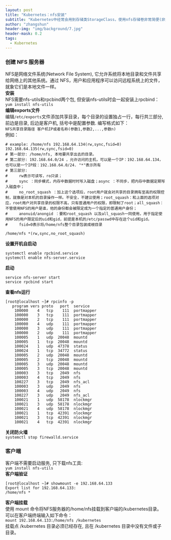 ```yaml
---
layout: post
title: "Kubernetes：nfs安装"
subtitle: "Kubernetes中经常会用到存储类StorageClass，使用nfs存储卷非常简便(非生产环境)"
author: "zhangshun"
header-img: "img/background/7.jpg"
header-mask: 0.2
tags:
  - Kubernetes
---
```


### 创建 NFS 服务器

NFS是网络文件系统(Network File System), 它允许系统将本地目录和文件共享给网络上的其他系统。通过 NFS，用户和应用程序可以访问远程系统上的文件，就象它们是本地文件一样。<br>
**安装**<br>
NFS需要nfs-utils和rpcbind两个包, 但安装nfs-utils时会一起安装上rpcbind：<br>
`yum install nfs-utils`<br>
**编辑exports文件**<br>
编辑`/etc/exports`文件添加共享目录，每个目录的设置独占一行，每行共三部分, 前边是目录, 后边是客户机, 括号中是配置参数. 编写格式如下：<br>
`NFS共享目录路径 客户机IP或者名称(参数1,参数2,...,参数n)`<br>
例如：
```
# example: /home/nfs 192.168.64.134(rw,sync,fsid=0)  192.168.64.135(rw,sync,fsid=0)   
# 第一部分: /home/nfs, 本地要共享出去的目录。
# 第二部分: 192.168.64.0/24 ，允许访问的主机，可以是一个IP：192.168.64.134，也可以是一个IP段：192.168.64.0/24. "*"表示所有
# 第三部分:
#     rw表示可读写，ro只读；
#     sync ：同步模式，内存中数据时时写入磁盘；async ：不同步，把内存中数据定期写入磁盘中；
#     no_root_squash ：加上这个选项后，root用户就会对共享的目录拥有至高的权限控制，就像是对本机的目录操作一样。不安全，不建议使用；root_squash：和上面的选项对应，root用户对共享目录的权限不高，只有普通用户的权限，即限制了root；all_squash：不管使用NFS的用户是谁，他的身份都会被限定成为一个指定的普通用户身份；
#     anonuid/anongid ：要和root_squash 以及all_squash一同使用，用于指定使用NFS的用户限定后的uid和gid，前提是本机的/etc/passwd中存在这个uid和gid。
#     fsid=0表示将/home/nfs整个目录包装成根目录

/home/nfs *(rw,sync,no_root_squash)
```
**设置开机自启动**
```
systemctl enable rpcbind.service
systemctl enable nfs-server.service
```
**启动**
```
service nfs-server start
service rpcbind start
```
**查看nfs运行**
```
[root@localhost ~]# rpcinfo -p
   program vers proto   port  service
    100000    4   tcp    111  portmapper
    100000    3   tcp    111  portmapper
    100000    2   tcp    111  portmapper
    100000    4   udp    111  portmapper
    100000    3   udp    111  portmapper
    100000    2   udp    111  portmapper
    100005    1   udp  20048  mountd
    100005    1   tcp  20048  mountd
    100024    1   udp  47378  status
    100024    1   tcp  34772  status
    100005    2   udp  20048  mountd
    100005    2   tcp  20048  mountd
    100005    3   udp  20048  mountd
    100005    3   tcp  20048  mountd
    100003    3   tcp   2049  nfs
    100003    4   tcp   2049  nfs
    100227    3   tcp   2049  nfs_acl
    100003    3   udp   2049  nfs
    100003    4   udp   2049  nfs
    100227    3   udp   2049  nfs_acl
    100021    1   udp  58178  nlockmgr
    100021    3   udp  58178  nlockmgr
    100021    4   udp  58178  nlockmgr
    100021    1   tcp  42391  nlockmgr
    100021    3   tcp  42391  nlockmgr
    100021    4   tcp  42391  nlockmgr
```
**关闭防火墙**<br>
`systemctl stop firewalld.service`

### 客户端<br>

客户端不需要启动服务, 只下载nfs工具:<br>
`yum install nfs-utils`<br>
**客户端验证**
```
[root@localhost ~]# showmount -e 192.168.64.133
Export list for 192.168.64.133:
/home/nfs *
```
**客户端挂载**<br>
使用 mount 命令将NFS服务器的/home/nfs挂载到客户端的/kubernetes目录。可以在客户端终端输入如下命令：<br>
`mount 192.168.64.133:/home/nfs /kubernetes`<br>
挂载点 /kubernetes 目录必须已经存在, 且在 /kubernetes 目录中没有文件或子目录。

